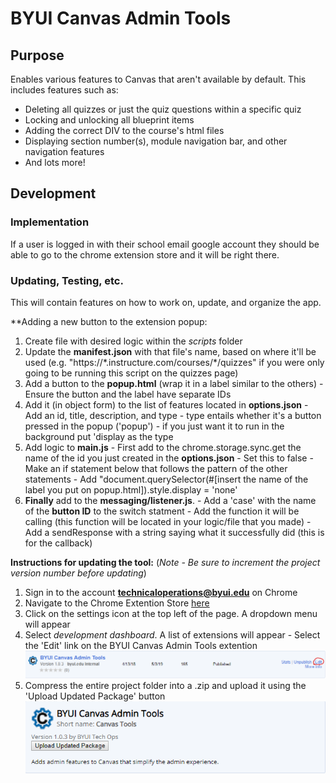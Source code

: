 # BYUI Canvas Admin Tools
## Purpose
Enables various features to Canvas that aren't available by default.
This includes features such as:
  - Deleting all quizzes or just the quiz questions within a specific quiz
  - Locking and unlocking all blueprint items
  - Adding the correct DIV to the course's html files
  - Displaying section number(s), module navigation bar, and other navigation features
  - And lots more!

## Development
### Implementation
If a user is logged in with their school email google account they should be able to go to the chrome extension store and it will be right there.
### Updating, Testing, etc.
This will contain features on how to work on, update, and organize the app.

**Adding a new button to the extension popup:
  1. Create file with desired logic within the *scripts* folder
  2. Update the **manifest.json** with that file's name, based on where it'll be used (e.g. "https://\*.instructure.com/courses/\*/quizzes" if you were only going to be running this script on the quizzes page)
  3. Add a button to the **popup.html** (wrap it in a label similar to the others)
    - Ensure the button and the label have separate IDs
  4. Add it (in object form) to the list of features located in **options.json**
    - Add an id, title, description, and type
    - type entails whether it's a button pressed in the popup ('popup')
    - if you just want it to run in the background put 'display as the type
  5. Add logic to **main.js**
    - First add to the chrome.storage.sync.get the name of the id you just created in the **options.json**
    - Set this to false
    - Make an if statement below that follows the pattern of the other statements
    - Add "document.querySelector(#[insert the name of the label you put on popup.html]).style.display = 'none'
  6. **Finally** add to the **messaging/listener.js**.
    - Add a 'case' with the name of the **button ID** to the switch statment
    - Add the function it will be calling (this function will be located in your logic/file that you made)
    - Add a sendResponse with a string saying what it successfully did (this is for the callback)
    
**Instructions for updating the tool:**
(_Note - Be sure to increment the project version number before updating_)
  1. Sign in to the account **technicaloperations@byui.edu** on Chrome
  2. Navigate to the Chrome Extention Store [here](https://chrome.google.com/webstore/category/for_your_domain)
  3. Click on the settings icon at the top left of the page. A dropdown menu will appear
  4. Select _development dashboard_. A list of extensions will appear
    - Select the 'Edit' link on the BYUI Canvas Admin Tools extention
    ![Edit Link](images/canvas-admin-tools-1.png)
  5. Compress the entire project folder into a .zip and upload it using the 'Upload Updated Package' button
    ![Upload Button](images/canvas-admin-tools-2.png)
